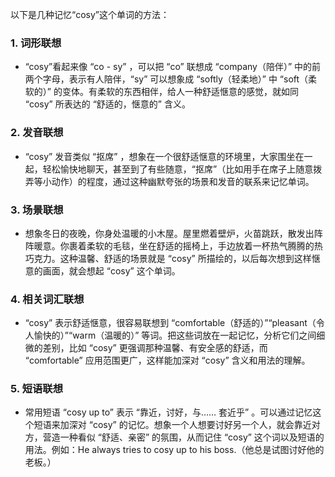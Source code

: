 以下是几种记忆“cosy”这个单词的方法：

### 1. 词形联想
 - “cosy”看起来像 “co - sy” ，可以把 “co” 联想成 “company（陪伴）” 中的前两个字母，表示有人陪伴，“sy” 可以想象成 “softly（轻柔地）” 中 “soft（柔软的）” 的变体。有柔软的东西相伴，给人一种舒适惬意的感觉，就如同 “cosy” 所表达的 “舒适的，惬意的” 含义。

### 2. 发音联想
 - “cosy” 发音类似 “抠席” ，想象在一个很舒适惬意的环境里，大家围坐在一起，轻松愉快地聊天，甚至到了有些随意，“抠席”（比如用手在席子上随意拨弄等小动作）的程度，通过这种幽默夸张的场景和发音的联系来记忆单词。

### 3. 场景联想
 - 想象冬日的夜晚，你身处温暖的小木屋。屋里燃着壁炉，火苗跳跃，散发出阵阵暖意。你裹着柔软的毛毯，坐在舒适的摇椅上，手边放着一杯热气腾腾的热巧克力。这种温馨、舒适的场景就是 “cosy” 所描绘的，以后每次想到这样惬意的画面，就会想起 “cosy” 这个单词。

### 4. 相关词汇联想
 - “cosy” 表示舒适惬意，很容易联想到 “comfortable（舒适的）”“pleasant（令人愉快的）”“warm（温暖的）” 等词。把这些词放在一起记忆，分析它们之间细微的差别，比如 “cosy” 更强调那种温馨、有安全感的舒适，而 “comfortable” 应用范围更广，这样能加深对 “cosy” 含义和用法的理解。

### 5. 短语联想
 - 常用短语 “cosy up to” 表示 “靠近，讨好，与…… 套近乎” 。可以通过记忆这个短语来加深对 “cosy” 的记忆。想象一个人想要讨好另一个人，就会靠近对方，营造一种看似 “舒适、亲密” 的氛围，从而记住 “cosy” 这个词以及短语的用法。例如：He always tries to cosy up to his boss.（他总是试图讨好他的老板。） 